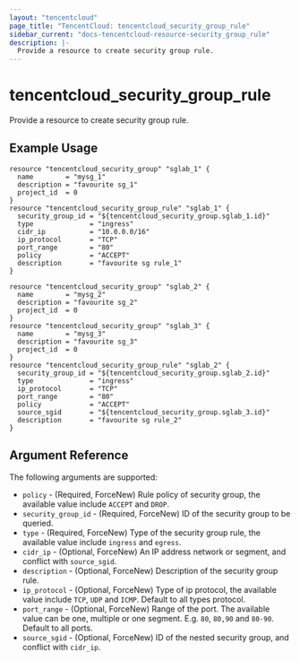 ```yaml
---
layout: "tencentcloud"
page_title: "TencentCloud: tencentcloud_security_group_rule"
sidebar_current: "docs-tencentcloud-resource-security_group_rule"
description: |-
  Provide a resource to create security group rule.
---
```


# tencentcloud_security_group_rule

Provide a resource to create security group rule.

## Example Usage

```hcl
resource "tencentcloud_security_group" "sglab_1" {
  name        = "mysg_1"
  description = "favourite sg_1"
  project_id  = 0
}
resource "tencentcloud_security_group_rule" "sglab_1" {
  security_group_id = "${tencentcloud_security_group.sglab_1.id}"
  type              = "ingress"
  cidr_ip           = "10.0.0.0/16"
  ip_protocol       = "TCP"
  port_range        = "80"
  policy            = "ACCEPT"
  description       = "favourite sg rule_1"
}
```

```hcl
resource "tencentcloud_security_group" "sglab_2" {
  name        = "mysg_2"
  description = "favourite sg_2"
  project_id  = 0
}
resource "tencentcloud_security_group" "sglab_3" {
  name        = "mysg_3"
  description = "favourite sg_3"
  project_id  = 0
}
resource "tencentcloud_security_group_rule" "sglab_2" {
  security_group_id = "${tencentcloud_security_group.sglab_2.id}"
  type              = "ingress"
  ip_protocol       = "TCP"
  port_range        = "80"
  policy            = "ACCEPT"
  source_sgid       = "${tencentcloud_security_group.sglab_3.id}"
  description       = "favourite sg rule_2"
}
```

## Argument Reference

The following arguments are supported:

* `policy` - (Required, ForceNew) Rule policy of security group, the available value include `ACCEPT` and `DROP`.
* `security_group_id` - (Required, ForceNew) ID of the security group to be queried.
* `type` - (Required, ForceNew) Type of the security group rule, the available value include `ingress` and `egress`.
* `cidr_ip` - (Optional, ForceNew) An IP address network or segment, and conflict with `source_sgid`.
* `description` - (Optional, ForceNew) Description of the security group rule.
* `ip_protocol` - (Optional, ForceNew) Type of ip protocol, the available value include `TCP`, `UDP` and `ICMP`. Default to all types protocol.
* `port_range` - (Optional, ForceNew) Range of the port. The available value can be one, multiple or one segment. E.g. `80`, `80,90` and `80-90`. Default to all ports.
* `source_sgid` - (Optional, ForceNew) ID of the nested security group, and conflict with `cidr_ip`.


